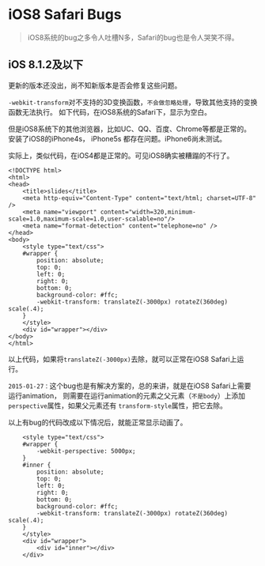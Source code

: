 # iOS8 Safari Bugs

> iOS8系统的bug之多令人吐槽N多，Safari的bug也是令人哭笑不得。

## iOS 8.1.2及以下

更新的版本还没出，尚不知新版本是否会修复这些问题。

`-webkit-transform`对不支持的3D变换函数，`不会做忽略处理`，导致其他支持的变换函数无法执行。
如下代码，在iOS8系统的Safari下，显示为空白。

但是iOS8系统下的其他浏览器，比如UC、QQ、百度、Chrome等都是正常的。安装了iOS8的iPhone4s， iPhone5s
都存在问题。iPhone6尚未测试。

实际上，类似代码，在iOS4都是正常的。可见iOS8确实被糟蹋的不行了。

    <!DOCTYPE html>
    <html>
    <head>
        <title>slides</title>
        <meta http-equiv="Content-Type" content="text/html; charset=UTF-8" />
        <meta name="viewport" content="width=320,minimum-scale=1.0,maximum-scale=1.0,user-scalable=no"/>
        <meta name="format-detection" content="telephone=no" />
    </head>
    <body>
        <style type="text/css">
        #wrapper { 
            position: absolute;
            top: 0;
            left: 0;
            right: 0;
            bottom: 0;
            background-color: #ffc;
            -webkit-transform: translateZ(-3000px) rotateZ(360deg) scale(.4); 
        }
        </style>
        <div id="wrapper"></div>
    </body>
    </html>

以上代码，如果将`translateZ(-3000px)`去除，就可以正常在iOS8 Safari上运行。

`2015-01-27：`这个bug也是有解决方案的，总的来讲，就是在iOS8 Safari上需要运行animation，
则需要在运行animation的元素之父元素（`不是body`）上添加`perspective`属性，如果父元素还有
`transform-style`属性，把它去除。

以上有bug的代码改成以下情况后，就能正常显示动画了。

        <style type="text/css">
        #wrapper { 
            -webkit-perspective: 5000px;
        }
        #inner {
            position: absolute;
            top: 0;
            left: 0;
            right: 0;
            bottom: 0;
            background-color: #ffc;
            -webkit-transform: translateZ(-3000px) rotateZ(360deg) scale(.4); 
        }
        </style>
        <div id="wrapper">
            <div id="inner"></div>
        </div>



